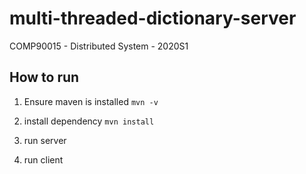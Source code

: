 # multi-threaded-dictionary-server
COMP90015 - Distributed System - 2020S1

## How to run
1. Ensure maven is installed
```mvn -v```
2. install dependency
```mvn install```
3. run server

4. run client
